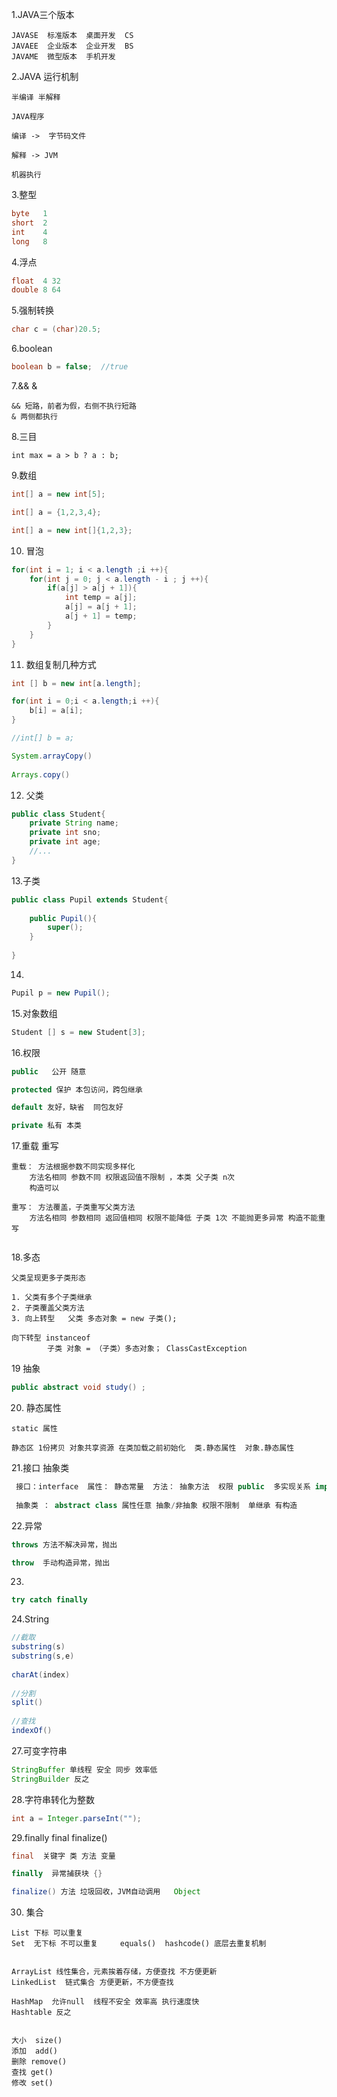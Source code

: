 1.JAVA三个版本

```
JAVASE  标准版本  桌面开发  CS
JAVAEE  企业版本  企业开发  BS
JAVAME  微型版本  手机开发
```



2.JAVA 运行机制

```
半编译 半解释

JAVA程序

编译 ->  字节码文件

解释 -> JVM 

机器执行  
```



3.整型

```java
byte   1
short  2
int    4
long   8
```



4.浮点

```java
float  4 32
double 8 64 
```



5.强制转换

```java
char c = (char)20.5;
```



6.boolean

```java
boolean b = false;  //true
```



7.&&  &

```
&& 短路，前者为假，右侧不执行短路
& 两侧都执行
```



8.三目

```
int max = a > b ? a : b;
```

9.数组

```java
int[] a = new int[5];

int[] a = {1,2,3,4};

int[] a = new int[]{1,2,3};
```

10. 冒泡

```java
for(int i = 1; i < a.length ;i ++){
	for(int j = 0; j < a.length - i ; j ++){
        if(a[j] > a[j + 1]){
            int temp = a[j];
            a[j] = a[j + 1];
            a[j + 1] = temp;
        }
    }
}
```



11. 数组复制几种方式

```java
int [] b = new int[a.length];

for(int i = 0;i < a.length;i ++){
    b[i] = a[i];
}

//int[] b = a;

System.arrayCopy()
    
Arrays.copy()
```



12. 父类

```java
public class Student{
	private String name;
	private int sno;
	private int age;
	//...
}
```



13.子类

```java
public class Pupil extends Student{
	
    public Pupil(){
        super();
    }
    
}
```

14.

```java
Pupil p = new Pupil();
```



15.对象数组

```java
Student [] s = new Student[3];
```

16.权限

```java
public   公开 随意

protected 保护 本包访问，跨包继承

default 友好，缺省  同包友好

private 私有 本类
```



17.重载 重写

```
重载： 方法根据参数不同实现多样化  
	方法名相同 参数不同 权限返回值不限制 ，本类 父子类 n次
	构造可以
	
重写： 方法覆盖，子类重写父类方法
	方法名相同 参数相同 返回值相同 权限不能降低 子类 1次 不能抛更多异常 构造不能重写
	
```



18.多态

```
父类呈现更多子类形态 

1. 父类有多个子类继承 
2. 子类覆盖父类方法
3. 向上转型   父类 多态对象 = new 子类();

向下转型 instanceof  
		子类 对象 = （子类）多态对象； ClassCastException
```



19 抽象

```java
public abstract void study() ;
```



20. 静态属性

```
static 属性

静态区 1份拷贝 对象共享资源 在类加载之前初始化  类.静态属性  对象.静态属性

```

21.接口 抽象类

```java
 接口：interface  属性： 静态常量  方法： 抽象方法  权限 public  多实现关系 implements  没有构造
     
 抽象类 ： abstract class 属性任意 抽象/非抽象 权限不限制  单继承 有构造
```



22.异常

```java
throws 方法不解决异常，抛出

throw  手动构造异常，抛出
```



23.

```java
try catch finally
```



24.String

```java
//截取
substring(s)
substring(s,e)    
    
charAt(index)
    
//分割
split()
    
//查找
indexOf()
```



27.可变字符串

```java
StringBuffer 单线程 安全 同步 效率低 
StringBuilder 反之
```



28.字符串转化为整数

```java
int a = Integer.parseInt("");
```



29.finally final finalize()

```java
final  关键字 类 方法 变量

finally  异常捕获块 {} 

finalize() 方法 垃圾回收，JVM自动调用   Object
```



30. 集合

```
List 下标 可以重复
Set  无下标 不可以重复     equals()  hashcode() 底层去重复机制


ArrayList 线性集合，元素挨着存储，方便查找 不方便更新
LinkedList  链式集合 方便更新，不方便查找

HashMap  允许null  线程不安全 效率高 执行速度快
Hashtable 反之


大小  size()
添加  add()
删除 remove()
查找 get()
修改 set()
```



